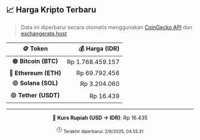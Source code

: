 

<!-- HARGA_KRIPTO -->
## 📈 Harga Kripto Terbaru

> Data ini diperbarui secara otomatis menggunakan [CoinGecko API](https://www.coingecko.com/) dan [exchangerate.host](https://exchangerate.host/)

<div align="center">

| 🪙 Token | 💰 Harga (IDR) |
|:------:|---------------:|
| 🟠 **Bitcoin (BTC)**   | Rp 1.768.459.157 |
| 🔵 **Ethereum (ETH)**  | Rp 69.792.456 |
| 🟣 **Solana (SOL)**    | Rp 3.204.060 |
| 🟢 **Tether (USDT)**   | Rp 16.439 |

---

💱 **Kurs Rupiah (USD → IDR)**: Rp 16.435

🕒 <sub>Terakhir diperbarui: 2/9/2025, 04.55.31</sub>

</div>
<!-- /HARGA_KRIPTO -->